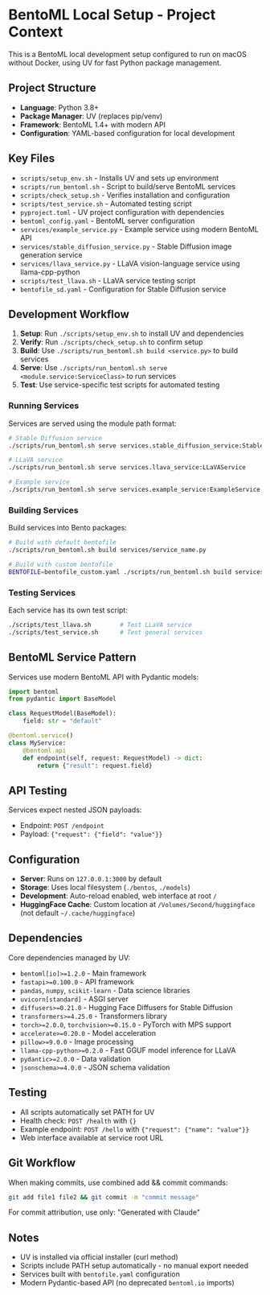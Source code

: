 # BentoML Local Setup - Project Context

This is a BentoML local development setup configured to run on macOS without Docker, using UV for fast Python package management.

## Project Structure

- **Language**: Python 3.8+
- **Package Manager**: UV (replaces pip/venv)
- **Framework**: BentoML 1.4+ with modern API
- **Configuration**: YAML-based configuration for local development

## Key Files

- `scripts/setup_env.sh` - Installs UV and sets up environment
- `scripts/run_bentoml.sh` - Script to build/serve BentoML services
- `scripts/check_setup.sh` - Verifies installation and configuration
- `scripts/test_service.sh` - Automated testing script
- `pyproject.toml` - UV project configuration with dependencies  
- `bentoml_config.yaml` - BentoML server configuration
- `services/example_service.py` - Example service using modern BentoML API
- `services/stable_diffusion_service.py` - Stable Diffusion image generation service
- `services/llava_service.py` - LLaVA vision-language service using llama-cpp-python
- `scripts/test_llava.sh` - LLaVA service testing script
- `bentofile_sd.yaml` - Configuration for Stable Diffusion service

## Development Workflow

1. **Setup**: Run `./scripts/setup_env.sh` to install UV and dependencies
2. **Verify**: Run `./scripts/check_setup.sh` to confirm setup
3. **Build**: Use `./scripts/run_bentoml.sh build <service.py>` to build services
4. **Serve**: Use `./scripts/run_bentoml.sh serve <module.service:ServiceClass>` to run services
5. **Test**: Use service-specific test scripts for automated testing

### Running Services

Services are served using the module path format:
```bash
# Stable Diffusion service
./scripts/run_bentoml.sh serve services.stable_diffusion_service:StableDiffusionService

# LLaVA service  
./scripts/run_bentoml.sh serve services.llava_service:LLaVAService

# Example service
./scripts/run_bentoml.sh serve services.example_service:ExampleService
```

### Building Services

Build services into Bento packages:
```bash
# Build with default bentofile
./scripts/run_bentoml.sh build services/service_name.py

# Build with custom bentofile
BENTOFILE=bentofile_custom.yaml ./scripts/run_bentoml.sh build services/service_name.py
```

### Testing Services

Each service has its own test script:
```bash
./scripts/test_llava.sh        # Test LLaVA service
./scripts/test_service.sh      # Test general services
```

## BentoML Service Pattern

Services use modern BentoML API with Pydantic models:

```python
import bentoml
from pydantic import BaseModel

class RequestModel(BaseModel):
    field: str = "default"

@bentoml.service()
class MyService:
    @bentoml.api
    def endpoint(self, request: RequestModel) -> dict:
        return {"result": request.field}
```

## API Testing

Services expect nested JSON payloads:
- Endpoint: `POST /endpoint`
- Payload: `{"request": {"field": "value"}}`

## Configuration

- **Server**: Runs on `127.0.0.1:3000` by default
- **Storage**: Uses local filesystem (`./bentos`, `./models`)
- **Development**: Auto-reload enabled, web interface at root `/`
- **HuggingFace Cache**: Custom location at `/Volumes/Second/huggingface` (not default `~/.cache/huggingface`)

## Dependencies

Core dependencies managed by UV:
- `bentoml[io]>=1.2.0` - Main framework
- `fastapi>=0.100.0` - API framework  
- `pandas`, `numpy`, `scikit-learn` - Data science libraries
- `uvicorn[standard]` - ASGI server
- `diffusers>=0.21.0` - Hugging Face Diffusers for Stable Diffusion
- `transformers>=4.25.0` - Transformers library
- `torch>=2.0.0`, `torchvision>=0.15.0` - PyTorch with MPS support
- `accelerate>=0.20.0` - Model acceleration
- `pillow>=9.0.0` - Image processing
- `llama-cpp-python>=0.2.0` - Fast GGUF model inference for LLaVA
- `pydantic>=2.0.0` - Data validation
- `jsonschema>=4.0.0` - JSON schema validation

## Testing

- All scripts automatically set PATH for UV
- Health check: `POST /health` with `{}`
- Example endpoint: `POST /hello` with `{"request": {"name": "value"}}`
- Web interface available at service root URL

## Git Workflow

When making commits, use combined add && commit commands:
```bash
git add file1 file2 && git commit -m "commit message"
```

For commit attribution, use only: "Generated with Claude"

## Notes

- UV is installed via official installer (curl method)
- Scripts include PATH setup automatically - no manual export needed
- Services built with `bentofile.yaml` configuration
- Modern Pydantic-based API (no deprecated `bentoml.io` imports)